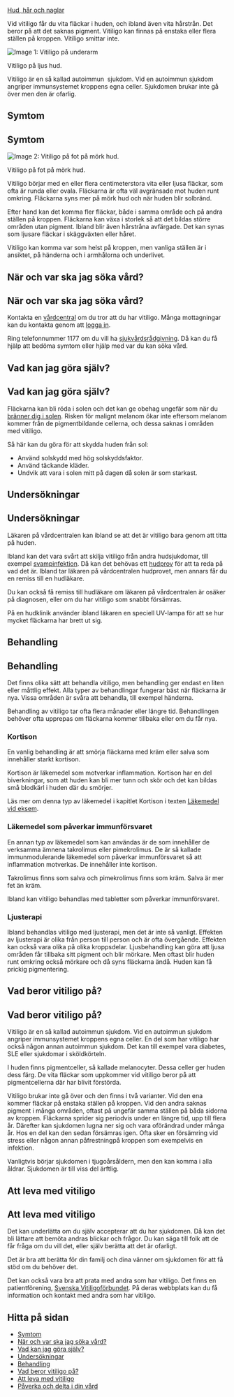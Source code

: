 [Hud, hår och naglar](https://www.1177.se/sjukdomar--besvar/hud-har-och-naglar/)

Vid vitiligo får du vita fläckar i huden, och ibland även vita hårstrån. Det beror på att det saknas pigment. Vitiligo kan finnas på enstaka eller flera ställen på kroppen. Vitiligo smittar inte.

![Image 1: Vitiligo på underarm](https://www.1177.se/globalassets/1177/nationell/media/fotografier/sjukdomar-och-besvar/hud-har-och-naglar/vitiligo_arm.jpg?saved=2021-05-27+02:31)

Vitiligo på ljus hud.

Vitiligo är en så kallad autoimmun  sjukdom. Vid en autoimmun sjukdom angriper immunsystemet kroppens egna celler. Sjukdomen brukar inte gå över men den är ofarlig.

Symtom
------

Symtom
------

![Image 2: Vitiligo på fot på mörk hud.](https://www.1177.se/globalassets/1177/nationell/media/fotografier/sjukdomar-och-besvar/hud-har-och-naglar/vitiligo-morkhud.jpg?saved=2022-08-19+08:46&preset=low-res)

Vitiligo på fot på mörk hud.

Vitiligo börjar med en eller flera centimeterstora vita eller ljusa fläckar, som ofta är runda eller ovala. Fläckarna är ofta väl avgränsade mot huden runt omkring. Fläckarna syns mer på mörk hud och när huden blir solbränd.

Efter hand kan det komma fler fläckar, både i samma område och på andra ställen på kroppen. Fläckarna kan växa i storlek så att det bildas större områden utan pigment. Ibland blir även hårstråna avfärgade. Det kan synas som ljusare fläckar i skäggväxten eller håret.

Vitiligo kan komma var som helst på kroppen, men vanliga ställen är i ansiktet, på händerna och i armhålorna och underlivet.

När och var ska jag söka vård?
------------------------------

När och var ska jag söka vård?
------------------------------

Kontakta en [vårdcentral](https://www.1177.se/lankbiblioteket/nationella-lankar/1177---lankar/hitta-vard---forinstallda-sok/hitta-vardcentral-nara-mig/) om du tror att du har vitiligo. Många mottagningar kan du kontakta genom att [logga in](https://www.1177.se/lankbiblioteket/nationella-lankar/1177---lankar/e-tjanster---behallare/e-tjanster---allman-inloggning/).

Ring telefonnummer 1177 om du vill ha [sjukvårdsrådgivning](https://www.1177.se/om-1177/nar-du-ringer-1177/nar-du-ringer-1177/). Då kan du få hjälp att bedöma symtom eller hjälp med var du kan söka vård.

Vad kan jag göra själv?
-----------------------

Vad kan jag göra själv?
-----------------------

Fläckarna kan bli röda i solen och det kan ge obehag ungefär som när du [bränner dig i solen](https://www.1177.se/olyckor--skador/brannskador-och-koldskador/solskador-pa-huden/). Risken för malignt melanom ökar inte eftersom melanom kommer från de pigmentbildande cellerna, och dessa saknas i områden med vitiligo.

Så här kan du göra för att skydda huden från sol:

*   Använd solskydd med hög solskyddsfaktor.
*   Använd täckande kläder.
*   Undvik att vara i solen mitt på dagen då solen är som starkast.

Undersökningar
--------------

Undersökningar
--------------

Läkaren på vårdcentralen kan ibland se att det är vitiligo bara genom att titta på huden.

Ibland kan det vara svårt att skilja vitiligo från andra hudsjukdomar, till exempel [svampinfektion](https://www.1177.se/sjukdomar--besvar/hud-har-och-naglar/vartor-och-svamp/svampinfektioner/). Då kan det behövas ett [hudprov](https://www.1177.se/undersokning-behandling/undersokningar-och-provtagning/provtagning-och-matningar/vavnadsprov-och-cellprov/vavnadsprov-fran-huden--hudbiopsi/) för att ta reda på vad det är. Ibland tar läkaren på vårdcentralen hudprovet, men annars får du en remiss till en hudläkare.

Du kan också få remiss till hudläkare om läkaren på vårdcentralen är osäker på diagnosen, eller om du har vitiligo som snabbt försämras.

På en hudklinik använder ibland läkaren en speciell UV-lampa för att se hur mycket fläckarna har brett ut sig.

Behandling
----------

Behandling
----------

Det finns olika sätt att behandla vitiligo, men behandling ger endast en liten eller måttlig effekt. Alla typer av behandlingar fungerar bäst när fläckarna är nya. Vissa områden är svåra att behandla, till exempel händerna.

Behandling av vitiligo tar ofta flera månader eller längre tid. Behandlingen behöver ofta upprepas om fläckarna kommer tillbaka eller om du får nya.

### Kortison

En vanlig behandling är att smörja fläckarna med kräm eller salva som innehåller starkt kortison.

Kortison är läkemedel som motverkar inflammation. Kortison har en del biverkningar, som att huden kan bli mer tunn och skör och det kan bildas små blodkärl i huden där du smörjer.

Läs mer om denna typ av läkemedel i kapitlet Kortison i texten [Läkemedel vid eksem](https://www.1177.se/undersokning-behandling/behandling-med-lakemedel/lakemedel-utifran-diagnos/lakemedel-vid-eksem/).

### Läkemedel som påverkar immunförsvaret

En annan typ av läkemedel som kan användas är de som innehåller de verksamma ämnena takrolimus eller pimekrolimus. De är så kallade immunmodulerande läkemedel som påverkar immunförsvaret så att inflammation motverkas. De innehåller inte kortison.

Takrolimus finns som salva och pimekrolimus finns som kräm. Salva är mer fet än kräm.

Ibland kan vitiligo behandlas med tabletter som påverkar immunförsvaret.

### Ljusterapi

Ibland behandlas vitiligo med ljusterapi, men det är inte så vanligt. Effekten av ljusterapi är olika från person till person och är ofta övergående. Effekten kan också vara olika på olika kroppsdelar. Ljusbehandling kan göra att ljusa områden får tillbaka sitt pigment och blir mörkare. Men oftast blir huden runt omkring också mörkare och då syns fläckarna ändå. Huden kan få prickig pigmentering.

Vad beror vitiligo på?
----------------------

Vad beror vitiligo på?
----------------------

Vitiligo är en så kallad autoimmun sjukdom. Vid en autoimmun sjukdom angriper immunsystemet kroppens egna celler. En del som har vitiligo har också någon annan autoimmun sjukdom. Det kan till exempel vara diabetes, SLE eller sjukdomar i sköldkörteln.

I huden finns pigmentceller, så kallade melanocyter. Dessa celler ger huden dess färg. De vita fläckar som uppkommer vid vitiligo beror på att pigmentcellerna där har blivit förstörda.

Vitiligo brukar inte gå över och den finns i två varianter. Vid den ena kommer fläckar på enstaka ställen på kroppen. Vid den andra saknas pigment i många områden, oftast på ungefär samma ställen på båda sidorna av kroppen. Fläckarna sprider sig periodvis under en längre tid, upp till flera år. Därefter kan sjukdomen lugna ner sig och vara oförändrad under många år. Hos en del kan den sedan försämras igen. Ofta sker en försämring vid stress eller någon annan påfrestningpå kroppen som exempelvis en infektion.

Vanligtvis börjar sjukdomen i tjugoårsåldern, men den kan komma i alla åldrar. Sjukdomen är till viss del ärftlig.

Att leva med vitiligo
---------------------

Att leva med vitiligo
---------------------

Det kan underlätta om du själv accepterar att du har sjukdomen. Då kan det bli lättare att bemöta andras blickar och frågor. Du kan säga till folk att de får fråga om du vill det, eller själv berätta att det är ofarligt.

Det är bra att berätta för din familj och dina vänner om sjukdomen för att få stöd om du behöver det.

Det kan också vara bra att prata med andra som har vitiligo. Det finns en patientförening, [Svenska Vitiligoförbundet](https://www.1177.se/lankbiblioteket/nationella-lankar/s/svenska-vitiligoforbundet/). På deras webbplats kan du få information och kontakt med andra som har vitiligo.

Hitta på sidan
--------------

*   [Symtom](https://www.1177.se/sjukdomar--besvar/hud-har-och-naglar/vitiligo/#section-92428)
*   [När och var ska jag söka vård?](https://www.1177.se/sjukdomar--besvar/hud-har-och-naglar/vitiligo/#section-92429)
*   [Vad kan jag göra själv?](https://www.1177.se/sjukdomar--besvar/hud-har-och-naglar/vitiligo/#section-92430)
*   [Undersökningar](https://www.1177.se/sjukdomar--besvar/hud-har-och-naglar/vitiligo/#section-92431)
*   [Behandling](https://www.1177.se/sjukdomar--besvar/hud-har-och-naglar/vitiligo/#section-92432)
*   [Vad beror vitiligo på?](https://www.1177.se/sjukdomar--besvar/hud-har-och-naglar/vitiligo/#section-92433)
*   [Att leva med vitiligo](https://www.1177.se/sjukdomar--besvar/hud-har-och-naglar/vitiligo/#section-92434)
*   [Påverka och delta i din vård](https://www.1177.se/sjukdomar--besvar/hud-har-och-naglar/vitiligo/#section-92435)